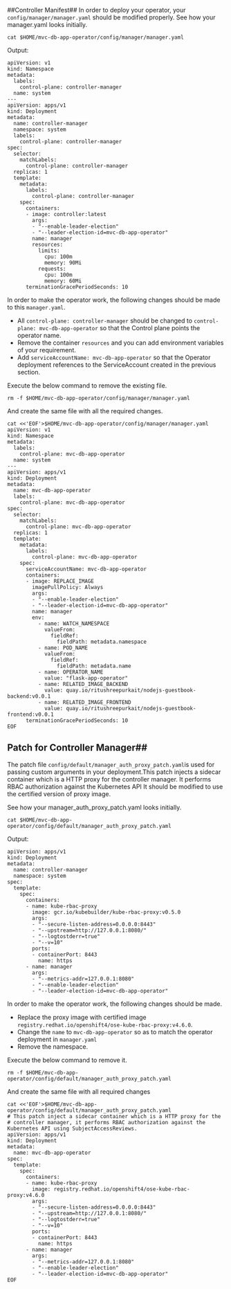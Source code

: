 ##Controller Manifest##
In order to deploy your operator, your `config/manager/manager.yaml` should be modified properly.
See how your manager.yaml looks initially.
```execute
cat $HOME/mvc-db-app-operator/config/manager/manager.yaml
```
Output:
```
apiVersion: v1
kind: Namespace
metadata:
  labels:
    control-plane: controller-manager
  name: system
---
apiVersion: apps/v1
kind: Deployment
metadata:
  name: controller-manager
  namespace: system
  labels:
    control-plane: controller-manager
spec:
  selector:
    matchLabels:
      control-plane: controller-manager
  replicas: 1
  template:
    metadata:
      labels:
        control-plane: controller-manager
    spec:
      containers:
      - image: controller:latest
        args:
        - "--enable-leader-election"
        - "--leader-election-id=mvc-db-app-operator"
        name: manager
        resources:
          limits:
            cpu: 100m
            memory: 90Mi
          requests:
            cpu: 100m
            memory: 60Mi
      terminationGracePeriodSeconds: 10
```
In order to make the operator work, the following changes should be made to this `manager.yaml`.
* All `control-plane: controller-manager` should be changed to `control-plane: mvc-db-app-operator` so that the Control plane points the operator name.
* Remove the container `resources` and you can add environment variables of your requirement.
* Add `serviceAccountName: mvc-db-app-operator` so that the Operator deployment references to the ServiceAccount created in the previous section.

Execute the below command to remove the existing file.
```execute
rm -f $HOME/mvc-db-app-operator/config/manager/manager.yaml
```
And create the same file with all the required changes.
```execute
cat <<'EOF'>$HOME/mvc-db-app-operator/config/manager/manager.yaml
apiVersion: v1
kind: Namespace
metadata:
  labels:
    control-plane: mvc-db-app-operator
  name: system
---
apiVersion: apps/v1
kind: Deployment
metadata:
  name: mvc-db-app-operator  
  labels:
    control-plane: mvc-db-app-operator
spec:
  selector:
    matchLabels:
      control-plane: mvc-db-app-operator
  replicas: 1
  template:
    metadata:
      labels:
        control-plane: mvc-db-app-operator
    spec:
      serviceAccountName: mvc-db-app-operator
      containers:
      - image: REPLACE_IMAGE
        imagePullPolicy: Always
        args:
        - "--enable-leader-election"
        - "--leader-election-id=mvc-db-app-operator"
        name: manager
        env:
          - name: WATCH_NAMESPACE
            valueFrom:
              fieldRef:
                fieldPath: metadata.namespace
          - name: POD_NAME
            valueFrom:
              fieldRef:
                fieldPath: metadata.name
          - name: OPERATOR_NAME
            value: "flask-app-operator"
          - name: RELATED_IMAGE_BACKEND
            value: quay.io/ritushreepurkait/nodejs-guestbook-backend:v0.0.1
          - name: RELATED_IMAGE_FRONTEND
            value: quay.io/ritushreepurkait/nodejs-guestbook-frontend:v0.0.1
      terminationGracePeriodSeconds: 10
EOF
```
## Patch for Controller Manager##

The patch file `config/default/manager_auth_proxy_patch.yaml`is used for passing custom arguments in your deployment.This patch injects a sidecar container which is a HTTP proxy for the controller manager.
It performs RBAC authorization against the Kubernetes API 
It should be modified to use the certified version of proxy image.

See how your manager_auth_proxy_patch.yaml looks initially.
```execute
cat $HOME/mvc-db-app-operator/config/default/manager_auth_proxy_patch.yaml
```
Output:
```
apiVersion: apps/v1
kind: Deployment
metadata:
  name: controller-manager
  namespace: system
spec:
  template:
    spec:
      containers:
      - name: kube-rbac-proxy
        image: gcr.io/kubebuilder/kube-rbac-proxy:v0.5.0
        args:
        - "--secure-listen-address=0.0.0.0:8443"
        - "--upstream=http://127.0.0.1:8080/"
        - "--logtostderr=true"
        - "--v=10"
        ports:
        - containerPort: 8443
          name: https
      - name: manager
        args:
        - "--metrics-addr=127.0.0.1:8080"
        - "--enable-leader-election"
        - "--leader-election-id=mvc-db-app-operator"
```
In order to make the operator work, the following changes should be made.
* Replace the proxy image with certified image `registry.redhat.io/openshift4/ose-kube-rbac-proxy:v4.6.0`.
* Change the `name` to `mvc-db-app-operator` so as to match the operator deployment in `manager.yaml`
* Remove the namespace.

Execute the below command to remove it.
```execute
rm -f $HOME/mvc-db-app-operator/config/default/manager_auth_proxy_patch.yaml
```
And create the same file with all required changes
```execute
cat <<'EOF'>$HOME/mvc-db-app-operator/config/default/manager_auth_proxy_patch.yaml
# This patch inject a sidecar container which is a HTTP proxy for the
# controller manager, it performs RBAC authorization against the Kubernetes API using SubjectAccessReviews.
apiVersion: apps/v1
kind: Deployment
metadata:
  name: mvc-db-app-operator
spec:
  template:
    spec:
      containers:
      - name: kube-rbac-proxy
        image: registry.redhat.io/openshift4/ose-kube-rbac-proxy:v4.6.0
        args:
        - "--secure-listen-address=0.0.0.0:8443"
        - "--upstream=http://127.0.0.1:8080/"
        - "--logtostderr=true"
        - "--v=10"
        ports:
        - containerPort: 8443
          name: https
      - name: manager
        args:
        - "--metrics-addr=127.0.0.1:8080"
        - "--enable-leader-election"
        - "--leader-election-id=mvc-db-app-operator"
EOF
```